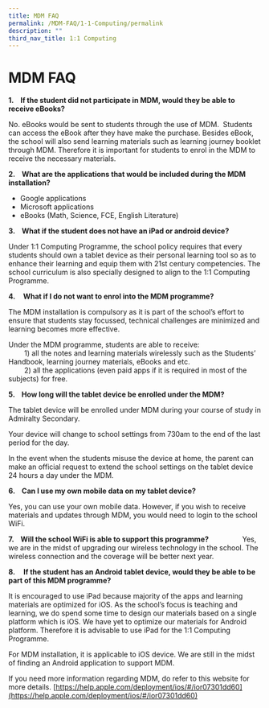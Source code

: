 ```yaml
---
title: MDM FAQ
permalink: /MDM-FAQ/1-1-Computing/permalink
description: ""
third_nav_title: 1:1 Computing
---
```

MDM FAQ
=======

**1.    If the student did not participate in MDM, would they be able to receive eBooks?**        

No. eBooks would be sent to students through the use of MDM.  Students can access the eBook after they have make the purchase. Besides eBook, the school will also send learning materials such as learning journey booklet through MDM. Therefore it is important for students to enrol in the MDM to receive the necessary materials.  
  
**2.    What are the applications that would be included during the MDM installation?**  
  

*   Google applications
*   Microsoft applications
*   eBooks (Math, Science, FCE, English Literature)

  
**3.    What if the student does not have an iPad or android device?**       

Under 1:1 Computing Programme, the school policy requires that every students should own a tablet device as their personal learning tool so as to enhance their learning and equip them with 21st century competencies. The school curriculum is also specially designed to align to the 1:1 Computing Programme.  


**4.**    **What if I do not want to enrol into the MDM programme?**  

The MDM installation is compulsory as it is part of the school’s effort to ensure that students stay focussed, technical challenges are minimized and learning becomes more effective.  
  
Under the MDM programme, students are able to receive:  
        1) all the notes and learning materials wirelessly such as the Students’ Handbook, learning journey materials, eBooks and etc.  
        2) all the applications (even paid apps if it is required in most of the subjects) for free.  
  
**5.    How long will the tablet device be enrolled under the MDM?**  
  
The tablet device will be enrolled under MDM during your course of study in Admiralty Secondary. 

Your device will change to school settings from 730am to the end of the last period for the day. 

In the event when the students misuse the device at home, the parent can make an official request to extend the school settings on the tablet device 24 hours a day under the MDM.  
  
**6.    Can I use my own mobile data on my tablet device?**  
  
Yes, you can use your own mobile data. However, if you wish to receive materials and updates through MDM, you would need to login to the school WiFi.  
  
**7.    Will the school WiFi is able to support this programme?** 
               
Yes, we are in the midst of upgrading our wireless technology in the school. The wireless connection and the coverage will be better next year.  
  
**8.     If the student has an Android tablet device, would they be able to be part of this MDM programme?**
  
It is encouraged to use iPad because majority of the apps and learning materials are optimized for iOS. As the school’s focus is teaching and learning, we do spend some time to design our materials based on a single platform which is iOS. We have yet to optimize our materials for Android platform. Therefore it is advisable to use iPad for the 1:1 Computing Programme. 


For MDM installation, it is applicable to iOS device. We are still in the midst of finding an Android application to support MDM.  
  

[](https://help.apple.com/deployment/ios/#/ior07301dd60)

If you need more information regarding MDM, do refer to this website for more details. [https://help.apple.com/deployment/ios/#/ior07301dd60](https://help.apple.com/deployment/ios/#/ior07301dd60)